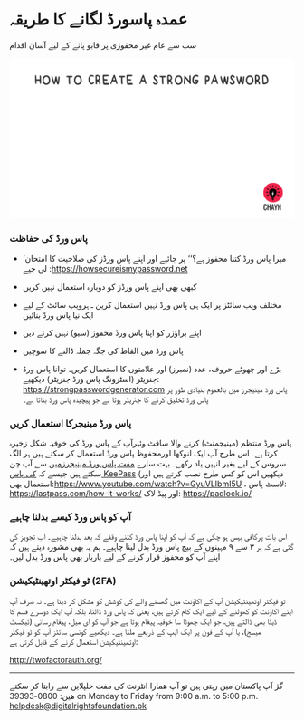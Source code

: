 # عمدہ پاسورڈ لگانے کا طریقہ
سب سے عام غیر محفوزی پر قابو پانے کے لیے آسان اقدام

![](assets/Pawsword.gif)

### پاس ورڈ کی حفاظت
* ’میرا پاس ورڈ کتنا محفوز ہے؟‘‘ پر جائیے اور اپنے پاس ورڈز کی صلاحیت کا امتحان لی جیے :https://howsecureismypassword.net

* کبھی بھی اپنے پاس ورڈز کو دوبارہ استعمال نہیں کریں

* مختلف ویب سائٹز پر ایک ہی پاس ورڈ نہیں استعمال کرین ـ ہرویب سائٹ کے لیے ایک نیا پاس ورڈ بنائیں

* اپنے براؤزر کو اپنا پاس ورڈ محفوز (سیو) نہیں کرنے دیں

* پاس ورڈ میں الفاظ کی جگہ جملہ ڈالنے کا سوچیں

* بڑے اور چھوٹے حروف، عدد (نمبرز) اور علامتوں کا استعمال کریں۔ توانا پاس ورڈ جنریٹر (اسٹرونگ  پاس ورڈ جنریٹر) دیکھیے: https://strongpasswordgenerator.com
  پاس ورڈ مینیجرز میں بالعموم بنیادی طور پر پاس ورڈ تخلیق کرنے کا جنریٹر ہوتا ہے جو پیچیدہ پاس ورڈ بناتا ہے۔



### پاس ورڈ مینیجرکا استعمال کریں

پاس ورڈ منتظم (مینیجمنٹ) کرنے والا سافٹ وئیرآپ کے پاس ورڈ کی خوفیہ شکل زخیرہ کرتا ہے۔ اس طرح آپ ایک انوکھا اورمحفوظ پاس ورڈ استعمال کر سکتے ہیں ہر الگ سروس کے لیے بغیر انہیں یاد رکھے۔ بہت سارے [مفت پاس ورڈ مینیجرزمیں](http://thehackernews.com/2016/07/best-password-manager.html) سے آپ چن سکتے ہیں جیسے کہ [کی پاس KeePass](http://keepass.info/) (دیکھیں اس کو کس طرح نصب کرتے ہیں اور استعمال بھی:https://www.youtube.com/watch?v=GyuVLIbmI5U ، لاسٹ پاس: https://lastpass.com/how-it-works/ اور پیڈ لاک: https://padlock.io/



### آپ کو پاس ورڈ کیسے بدلنا چاہیے

اس بات پرکافی بہس ہو چکی ہے کہ آپ کو اپنا پاس ورڈ کتنے وقفے کہ بعد بدلنا چاہیے۔ اب تجویز کی گئی ہے کہ ہر ۳ سے ۹ مہینوں کے بیچ پاس ورڈ بدل لینا چاہیے۔ ہم یہ بھی مشورہ دیتے ہیں کہ اپنے آپ کو محفوز قرار کرنے کے لیے باربار بھی پاس ورڈ بدل لیں۔

###  ٹو فیکٹر اوتھینٹیکیشن \(2FA\)

ٹو فیکٹر اوتھینٹیکیشن آپ کے اکاؤنٹ میں گھسنے والے کی کوشش کو مشکل کر دیتا ہے۔ نہ صرف آپ اپنے اکاؤنٹ کو کھولنے کے لیے ایک کام کرتے ہیں، یعنی کہ پاس ورڈ ڈالنا، بلکہ آپ ایک دوسرے قسم کا ڈیٹا بھی ڈالتے ہیں، جو ایک چھوٹا سا خوفیہ پیغام ہوتا ہے جو آپ کو ای میل، پیغام رسانی (ٹیکسٹ میسج)، یا آپ کے فون پر ایک ایپ کے ذریعے ملتا ہے۔ دیکھیے کونسی سائٹز آپ کو ٹو فیکٹر اوتھینٹیکیشن استعمال کرنے کے قابل کرتی ہے: 

http://twofactorauth.org/

---

گرٰ آپ پاکستان مین رہتی ہین تو آپ ھمارا انٹرنٹ کی مفت حلپلاین سے رابتا کر سکتے ھین: 0800-39393 on Monday to Friday from 9:00 a.m. to 5:00 p.m. helpdesk@digitalrightsfoundation.pk
